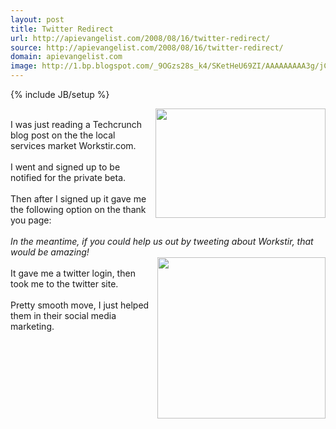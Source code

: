 ```yaml
---
layout: post
title: Twitter Redirect
url: http://apievangelist.com/2008/08/16/twitter-redirect/
source: http://apievangelist.com/2008/08/16/twitter-redirect/
domain: apievangelist.com
image: http://1.bp.blogspot.com/_9OGzs28s_k4/SKetHeU69ZI/AAAAAAAAA3g/jCTv7bJxvFo/s320/Twit+Redirect+1.jpg
---
```

{% include JB/setup %}<p><a onblur="try {parent.deselectBloggerImageGracefully();} catch(e) {}" href="http://1.bp.blogspot.com/_9OGzs28s_k4/SKetHeU69ZI/AAAAAAAAA3g/jCTv7bJxvFo/s1600-h/Twit+Redirect+1.jpg"><img style="margin: 0pt 0pt 10px 10px; float: right; cursor: pointer; width: 272px; height: 175px;" src="http://1.bp.blogspot.com/_9OGzs28s_k4/SKetHeU69ZI/AAAAAAAAA3g/jCTv7bJxvFo/s320/Twit+Redirect+1.jpg" alt="" id="BLOGGER_PHOTO_ID_5235343435752994194" border="0" /></a><br />I was just reading a Techcrunch blog post on the the local services market Workstir.com.<br /><br />I went and signed up to be notified for the private beta.<br /><br />Then after I signed up it gave me the following option on the thank you page:<br /><br /><span style="font-style: italic;">In the meantime, if you could help us out by tweeting about Workstir, that would be amazing!</span><br /><a onblur="try {parent.deselectBloggerImageGracefully();} catch(e) {}" href="http://1.bp.blogspot.com/_9OGzs28s_k4/SKetNrKtmEI/AAAAAAAAA3o/wqysqB904EA/s1600-h/Twit+Redirect+2.jpg"><img style="margin: 0pt 0pt 10px 10px; float: right; cursor: pointer; width: 269px; height: 258px;" src="http://1.bp.blogspot.com/_9OGzs28s_k4/SKetNrKtmEI/AAAAAAAAA3o/wqysqB904EA/s320/Twit+Redirect+2.jpg" alt="" id="BLOGGER_PHOTO_ID_5235343542279051330" border="0" /></a><br />It gave me a twitter login, then took me to the twitter site.<br /><br />Pretty smooth move, I just helped them in their social media marketing.</p>
